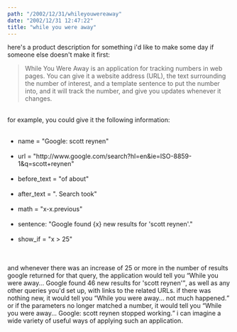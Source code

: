 ```yaml
---
path: "/2002/12/31/whileyouwereaway" 
date: "2002/12/31 12:47:22" 
title: "while you were away" 
---
```

<p>here's a product description for something i'd like to make some day if someone else doesn't make it first:<blockquote>While You Were Away is an application for tracking numbers in web pages. You can give it a website address (URL), the text surrounding the number of interest, and a template sentence to put the number into, and it will track the number, and give you updates whenever it changes.</blockquote><br>for example, you could give it the following information:<ul><br><li>name = "Google: scott reynen"</li><br><li>url = "http://www.google.com/search?hl=en&amp;ie=ISO-8859-1&amp;q=scott+reynen"</li><br><li>before_text = "of about"</li><br><li>after_text = ". Search took"</li><br><li>math = "x-x.previous"</li><br><li>sentence: "Google found {x} new results for 'scott reynen'."</li><br><li>show_if = "x > 25"</li><br></ul><br>and whenever there was an increase of 25 or more in the number of results google returned for that query, the application would tell you <q>While you were away... Google found 46 new results for 'scott reynen'</q>, as well as any other queries you'd set up, with links to the related URLs. if there was nothing new, it would tell you <q>While you were away... not much happened.</q> or if the parameters no longer matched a number, it would tell you <q>While you were away... Google: scott reynen stopped working.</q> i can imagine a wide variety of useful ways of applying such an application.</p>